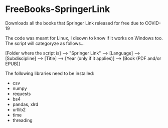 # FreeBooks-SpringerLink
 Downloads all the books that Springer Link released for free due to COVID-19
 
 The code was meant for Linux, I disown to know if it works on Windows too. The script will categoryze as follows...
 
 [Folder where the script is] –> "Springer Link" —> [Language] —> [Subdiscipline] —> [Title] —> [Year (only if it applies)] —> [Book (PDF and/or EPUB)]

 The following libraries need to be installed:
 + csv
 + numpy
 + requests
 + bs4
 + pandas, xlrd
 + urllib2
 + time
 + threading
